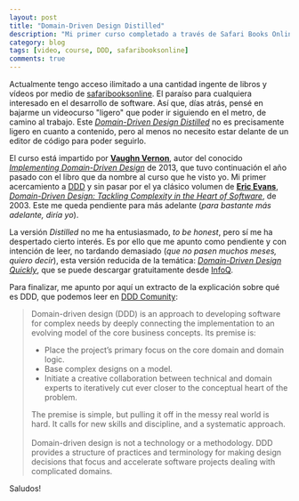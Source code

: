 ```yaml
---
layout: post
title: "Domain-Driven Design Distilled"
description: "Mi primer curso completado a través de Safari Books Online"
category: blog
tags: [video, course, DDD, safaribooksonline]
comments: true
---
```


Actualmente tengo acceso ilimitado a una cantidad ingente de libros y vídeos por medio de [safaribooksonline](https://www.safaribooksonline.com/). El paraíso para cualquiera interesado en el desarrollo de software. Así que, días atrás, pensé en bajarme un videocurso "ligero" que poder ir siguiendo en el metro, de camino al trabajo. Este [*Domain-Driven Design Distilled*](https://www.safaribooksonline.com/library/view/domain-driven-design-distilled/9780134593449/) no es precisamente ligero en cuanto a contenido, pero al menos no necesito estar delante de un editor de código para poder seguirlo.

El curso está impartido por [**Vaughn Vernon**](https://vaughnvernon.co/), autor del conocido [*Implementing Domain-Driven Design*](https://www.amazon.es/Implementing-Domain-Driven-Design-VaughnVernon/dp/0321834577/) de 2013, que tuvo continuación el año pasado con el libro que da nombre al curso que he visto yo. Mi primer acercamiento a [DDD](https://en.wikipedia.org/wiki/Domain-driven_design) y sin pasar por el ya clásico volumen de [**Eric Evans**](https://twitter.com/ericevans0), [*Domain-Driven Design: Tackling Complexity in the Heart of Software*](https://www.amazon.es/Domain-Driven-Design-Tackling-Complexity-Software/dp/0321125215/), de 2003. Este me queda pendiente para más adelante (*para bastante más adelante, diría yo*). 

La versión *Distilled* no me ha entusiasmado, *to be honest*, pero sí me ha despertado cierto interés. Es por ello que me apunto como pendiente y con intención de leer, no tardando demasiado (*que no pasen muchos meses, quiero decir*), esta versión reducida de la temática: [*Domain-Driven Design Quickly*](https://www.infoq.com/minibooks/domain-driven-design-quickly), que se puede descargar gratuitamente desde [InfoQ](https://www.infoq.com/). 

Para finalizar, me apunto por aquí un extracto de la explicación sobre qué es DDD, que podemos leer en [DDD Comunity](http://dddcommunity.org/):

<blockquote>
Domain-driven design (DDD) is an approach to developing software for complex needs by deeply connecting the implementation to an evolving model of the core business concepts. Its premise is:
<ul>
<li>Place the project’s primary focus on the core domain and domain logic.</li>
<li>Base complex designs on a model.</li>
<li>Initiate a creative collaboration between technical and domain experts to iteratively cut ever closer to the conceptual heart of the problem.</li>
</ul>

The premise is simple, but pulling it off in the messy real world is hard. It calls for new skills and discipline, and a systematic approach.<br /><br />
Domain-driven design is not a technology or a methodology. DDD provides a structure of practices and terminology for making design decisions that focus and accelerate software projects dealing with complicated domains.
</blockquote>

Saludos!